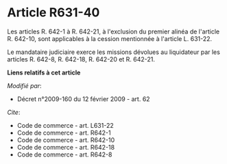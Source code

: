 # Article R631-40

Les articles R. 642-1 à R. 642-21, à l'exclusion du premier alinéa de l'article R. 642-10, sont applicables à la cession
mentionnée à l'article L. 631-22. 

Le mandataire judiciaire exerce les missions dévolues au liquidateur par les articles R. 642-8, R. 642-18, R. 642-20 et R.
642-21.

**Liens relatifs à cet article**

_Modifié par_:

  - Décret n°2009-160 du 12 février 2009 - art. 62

_Cite_:

  - Code de commerce - art. L631-22
  - Code de commerce - art. R642-1
  - Code de commerce - art. R642-10
  - Code de commerce - art. R642-18
  - Code de commerce - art. R642-8
